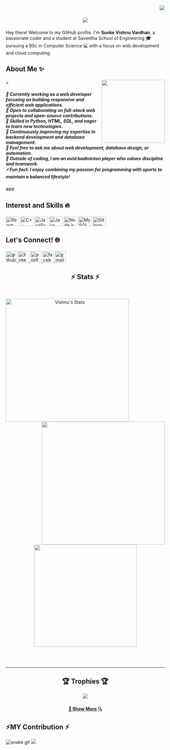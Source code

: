 <img align="right" src="https://komarev.com/ghpvc/?username=sunkevishnuvardhan&style=flat-square">

<h1 align="center">
  <a href="https://git.io/typing-svg">
    <img src="https://readme-typing-svg.herokuapp.com/?lines=Hey+👋;Hi+Welcome+to+myprofile!;+I'm+Sunke+Vishnu+Vardhan!;&center=true&size=20&font=Times+New+Roman&color=#7FFFD4">
  </a>
</h1>

###

<p align="left">Hey there! Welcome to my GitHub profile. I'm <b>Sunke Vishnu Vardhan</b>, a passionate coder and a student at Saveetha School of Engineering 🎓 pursuing a BSc in Computer Science 💻 with a focus on web development and cloud computing.</p>

###

<h2 align="left">About Me ✨</h2>

###

<img align="right" height="200" src="https://i.imgflip.com/7m4wl6.gif" />

###

<<h5 align="left">
🔭 Currently working as a web developer focusing on building responsive and efficient web applications.<br>
👯 Open to collaborating on full-stack web projects and open-source contributions.<br>
🤝 Skilled in Python, HTML, SQL, and eager to learn new technologies.<br>
🌱 Continuously improving my expertise in backend development and database management.<br>
💬 Feel free to ask me about web development, database design, or automation.<br>
🏸 Outside of coding, I am an avid badminton player who values discipline and teamwork.<br>
⚡ Fun fact: I enjoy combining my passion for programming with sports to maintain a balanced lifestyle!
</h5>
###

<h2 align="left">Interest and Skills 🔥</h2>

###

<div align="left">
  <img src="https://cdn.jsdelivr.net/gh/devicons/devicon/icons/react/react-original.svg" height="30" width="42" alt="React logo" />
  <img src="https://cdn.jsdelivr.net/gh/devicons/devicon/icons/cplusplus/cplusplus-original.svg" height="30" width="42" alt="C++ logo" />
  <img src="https://cdn.jsdelivr.net/gh/devicons/devicon/icons/javascript/javascript-original.svg" height="30" width="42" alt="JavaScript logo" />
  <img src="https://cdn.jsdelivr.net/gh/devicons/devicon/icons/java/java-original.svg" height="30" width="42" alt="Java logo" />
  <img src="https://cdn.jsdelivr.net/gh/devicons/devicon/icons/nodejs/nodejs-original.svg" height="30" width="42" alt="Node.js logo" />
  <img src="https://cdn.jsdelivr.net/gh/devicons/devicon/icons/mysql/mysql-original.svg" height="30" width="42" alt="MySQL logo" />
  <img src="https://cdn.jsdelivr.net/gh/devicons/devicon/icons/git/git-original.svg" height="30" width="42" alt="Git logo" />
</div>

###

<h2 align="left">Let's Connect! 🌐</h2>

###

<div align="left">
  <a href="https://github.com/sunkevishnuvardhan" target="_blank">
    <img src="https://img.shields.io/static/v1?message=GitHub&logo=github&label=&color=181717&logoColor=white&labelColor=&style=for-the-badge" height="35" alt="github logo" />
  </a>
  <a href="https://www.linkedin.com/in/ambavaram-tirumala-kondareddy-b68851275/" target="_blank">
    <img src="https://img.shields.io/static/v1?message=LinkedIn&logo=linkedin&label=&color=0077B5&logoColor=white&labelColor=&style=for-the-badge" height="35" alt="linkedin logo" />
  </a>
  <a href="https://sunkevishnuvardhan.github.io/" target="_blank">
    <img src="https://img.shields.io/static/v1?message=Portfolio&logo=portfolio&label=&color=000000&logoColor=white&labelColor=&style=for-the-badge" height="35" alt="portfolio logo" />
  </a>
  <a href="https://www.facebook.com/profile.php?id=100057444433769" target="_blank">
    <img src="https://img.shields.io/static/v1?message=Facebook&logo=facebook&label=&color=1877F2&logoColor=white&labelColor=&style=for-the-badge" height="35" alt="facebook logo" />
  </a>
  <a href="mailto:rkonda959@gmail.com" target="_blank">
    <img src="https://img.shields.io/static/v1?message=Gmail&logo=gmail&label=&color=D14836&logoColor=white&labelColor=&style=for-the-badge" height="35" alt="gmail logo" />
  </a>
</div>

###

<h2 align="center">⚡ Stats ⚡</h2>
<br>
<p align=center>
  <div align=center>
    <a href="https://github.com/denvercoder1/github-readme-streak-stats" title="Go to Source">
      <img align="left" width=390 src="https://github-stats-alpha.vercel.app/api?username=sunkevishnuvardhan&cc=282a36&tc=edede7&ic=ff6e96&bc=dddbdb" alt="Vishnu's Stats" />
    </a>
    <a href="https://github.com/anuraghazra/github-readme-stats" title="Go to Source">
      <img align="right" width=390 src="https://github-readme-stats.vercel.app/api/top-langs?username=sunkevishnuvardhan&locale=en&hide_title=false&layout=compact&card_width=320&langs_count=5&theme=dracula&hide_border=false&order=2" />
    </a>
  </div>
  <br><br><br><br><br><br><br><br><br>
  <div align=center>
    <a href="https://github.com/anuraghazra/github-readme-stats">
      <img width=325 align="center" src="https://streak-stats.demolab.com?user=sunkevishnuvardhan&locale=en&mode=daily&theme=dracula&hide_border=false&border_radius=5&order=3" />
    </a>
  </div>
  <br>
  <br>
  <br>
</p>

<hr>

###

<h2 align="center">🏆 Trophies 🏆</h2>
<p align="center">
  <img src="https://github-profile-trophy.vercel.app/?username=sunkevishnuvardhan&theme=dracula&no-frame=true&no-bg=true&margin-w=15" />
</p>

###

<h4 align="center">
  <a href="https://github.com/sunkevishnuvardhan?tab=repositories" title="Show Repositories">🔎 Show More 🔍</a>
</h4>

## ⚡MY Contribution ⚡
![snake gif](https://github.com/sunkevishnuvardhan/sunkevishnuvardhan/blob/output/github-contribution-grid-snake.gif)
 <img src="https://readme-typing-svg.herokuapp.com/?lines=Hey+👋;Hi+Welcome+to+myprofile!;+I'm+Sunke+Vishnu+Vardhan!;&center=true&size=20&font=Times+New+Roman&">
  </a>
